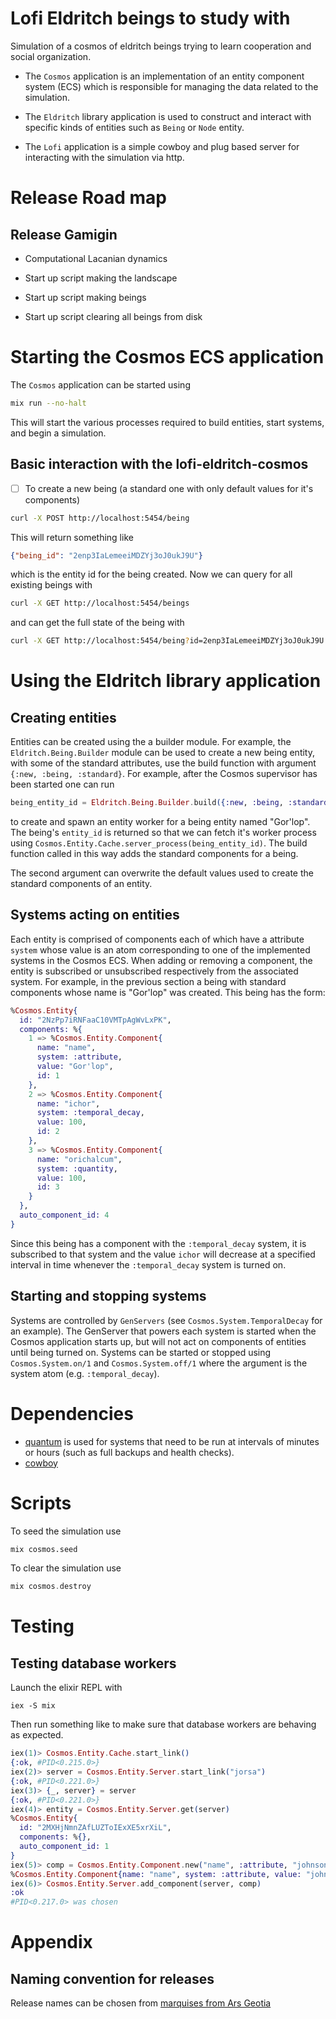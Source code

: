 # Lofi Eldritch beings to study with
Simulation of a cosmos of eldritch beings trying to learn cooperation and social organization.

- The `Cosmos` application is an implementation of an
  entity component system (ECS) which is responsible for managing the data related to
  the simulation.

- The `Eldritch` library application is used to construct and interact with specific
  kinds of entities such as `Being` or `Node` entity.

- The `Lofi` application is a simple cowboy and plug based server for interacting with 
  the simulation via http.

# Release Road map

## Release Gamigin 

- Computational Lacanian dynamics

- Start up script making the landscape

- Start up script making beings

- Start up script clearing all beings from disk

# Starting the Cosmos ECS application

The `Cosmos` application can be started using
``` bash 
mix run --no-halt
```

This will start the various processes required to build entities, start 
systems, and begin a simulation.

## Basic interaction with the lofi-eldritch-cosmos

  * [ ] To create a new being (a standard one with only default values for it's components)

``` bash
curl -X POST http://localhost:5454/being
```

This will return something like

``` json
{"being_id": "2enp3IaLemeeiMDZYj3oJ0ukJ9U"}
```

which is the entity id for the being created. Now we can query for all existing beings with

``` bash
curl -X GET http://localhost:5454/beings
```

and can get the full state of the being with

``` bash
curl -X GET http://localhost:5454/being?id=2enp3IaLemeeiMDZYj3oJ0ukJ9U
```

# Using the Eldritch library application 

## Creating entities

Entities can be created using the a builder module. 
For example, the `Eldritch.Being.Builder` module can be used to create a
new being entity, with some of the standard attributes, use the build function
with argument `{:new, :being, :standard}`. For example, after the Cosmos supervisor
has been started one can run
``` elixir
being_entity_id = Eldritch.Being.Builder.build({:new, :being, :standard}, %{"name" => "Gor'lop"})
```
to create and spawn an entity worker for a being entity named "Gor'lop". The being's
`entity_id` is returned so that we can fetch it's worker process using
`Cosmos.Entity.Cache.server_process(being_entity_id)`.
The build function called in this way adds the standard components for a being.

The second argument can overwrite the default values used to create the standard
components of an entity.

## Systems acting on entities

Each entity is comprised of components each of which have a attribute `system` whose
value is an atom corresponding to one of the implemented systems in the Cosmos ECS.
When adding or removing a component, the entity is subscribed or unsubscribed respectively
from the associated system. For example, in the previous section a being with standard
components whose name is "Gor'lop" was created. This being has the form:

``` elixir
%Cosmos.Entity{
  id: "2NzPp7iRNFaaC10VMTpAgWvLxPK",
  components: %{
    1 => %Cosmos.Entity.Component{
      name: "name",
      system: :attribute,
      value: "Gor'lop",
      id: 1
    },
    2 => %Cosmos.Entity.Component{
      name: "ichor",
      system: :temporal_decay,
      value: 100,
      id: 2
    },
    3 => %Cosmos.Entity.Component{
      name: "orichalcum",
      system: :quantity,
      value: 100,
      id: 3
    }
  },
  auto_component_id: 4
}
```

Since this being has a component with the `:temporal_decay` system, it is subscribed
to that system and the value `ichor` will decrease at a specified interval in time whenever
the `:temporal_decay` system is turned on. 

## Starting and stopping systems

Systems are controlled by `GenServers` (see `Cosmos.System.TemporalDecay` for an example).
The GenServer that powers each system is started when the Cosmos application starts up, 
but will not act on components of entities until being turned on.
Systems can be started or stopped using `Cosmos.System.on/1` and `Cosmos.System.off/1`
where the argument is the system atom (e.g. `:temporal_decay`).

# Dependencies
- [quantum](https://hexdocs.pm/quantum/readme.html) is used for systems that need
  to be run at intervals of minutes or hours (such as full backups and health checks).
- [cowboy](https://hexdocs/pm/cowboy/readme.html)

# Scripts

To seed the simulation use 

``` bash
mix cosmos.seed
```

To clear the simulation use 

``` elixir
mix cosmos.destroy
```

# Testing

## Testing database workers

Launch the elixir REPL with
``` shell
iex -S mix
```

Then run something like to make sure that database workers
are behaving as expected.
``` elixir
iex(1)> Cosmos.Entity.Cache.start_link()
{:ok, #PID<0.215.0>}
iex(2)> server = Cosmos.Entity.Server.start_link("jorsa")
{:ok, #PID<0.221.0>}
iex(3)> {_, server} = server
{:ok, #PID<0.221.0>}
iex(4)> entity = Cosmos.Entity.Server.get(server)
%Cosmos.Entity{
  id: "2MXHjNmnZAfLUZToIExXE5xrXiL",
  components: %{},
  auto_component_id: 1
}
iex(5)> comp = Cosmos.Entity.Component.new("name", :attribute, "johnson")
%Cosmos.Entity.Component{name: "name", system: :attribute, value: "johnson", id: nil}
iex(6)> Cosmos.Entity.Server.add_component(server, comp)
:ok
#PID<0.217.0> was chosen
```

# Appendix

## Naming convention for releases
Release names can be chosen from 
[marquises from Ars Geotia](https://en.wikipedia.org/wiki/List_of_demons_in_the_Ars_Goetia#Marquises)
